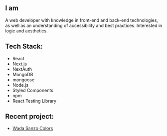 ## I am 
A web developer with knowledge in front-end and back-end technologies, as well as an understanding of accessibility and best practices. Interested in logic and aesthetics.

## Tech Stack:
- React
- Next.js
- NextAuth
- MongoDB
- mongoose
- Node.js
- Styled Components
- npm
- React Testing Library

## Recent project:
- <a href="https://www.wada-sanzo-colors.com/" target="_blank">Wada Sanzo Colors</a>
